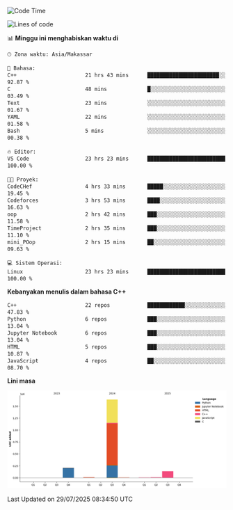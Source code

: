 <!--START_SECTION:waka-->
![Code Time](http://img.shields.io/badge/Code%20Time-387%20hrs%2025%20mins-blue)

![Lines of code](https://img.shields.io/badge/Sejak%20Hello%20World%20aku%20telah%20menulis-2.0%20million%20baris%20kode-blue)

📊 **Minggu ini menghabiskan waktu di** 

```text
🕑︎ Zona waktu: Asia/Makassar

💬 Bahasa: 
C++                      21 hrs 43 mins      ███████████████████████░░   92.87 % 
C                        48 mins             █░░░░░░░░░░░░░░░░░░░░░░░░   03.49 % 
Text                     23 mins             ░░░░░░░░░░░░░░░░░░░░░░░░░   01.67 % 
YAML                     22 mins             ░░░░░░░░░░░░░░░░░░░░░░░░░   01.58 % 
Bash                     5 mins              ░░░░░░░░░░░░░░░░░░░░░░░░░   00.38 % 

🔥 Editor: 
VS Code                  23 hrs 23 mins      █████████████████████████   100.00 % 

🐱‍💻 Proyek: 
CodeCHef                 4 hrs 33 mins       █████░░░░░░░░░░░░░░░░░░░░   19.45 % 
Codeforces               3 hrs 53 mins       ████░░░░░░░░░░░░░░░░░░░░░   16.63 % 
oop                      2 hrs 42 mins       ███░░░░░░░░░░░░░░░░░░░░░░   11.58 % 
TimeProject              2 hrs 35 mins       ███░░░░░░░░░░░░░░░░░░░░░░   11.10 % 
mini_POop                2 hrs 15 mins       ██░░░░░░░░░░░░░░░░░░░░░░░   09.63 % 

💻 Sistem Operasi: 
Linux                    23 hrs 23 mins      █████████████████████████   100.00 % 
```

**Kebanyakan menulis dalam bahasa C++** 

```text
C++                      22 repos            ████████████░░░░░░░░░░░░░   47.83 % 
Python                   6 repos             ███░░░░░░░░░░░░░░░░░░░░░░   13.04 % 
Jupyter Notebook         6 repos             ███░░░░░░░░░░░░░░░░░░░░░░   13.04 % 
HTML                     5 repos             ███░░░░░░░░░░░░░░░░░░░░░░   10.87 % 
JavaScript               4 repos             ██░░░░░░░░░░░░░░░░░░░░░░░   08.70 % 
```



**Lini masa**

![Lines of Code chart](https://raw.githubusercontent.com/yusuf601/yusuf601/main/assets/bar_graph.png)


 Last Updated on 29/07/2025 08:34:50 UTC
<!--END_SECTION:waka-->

